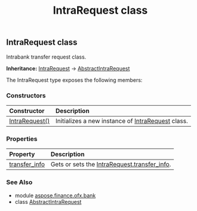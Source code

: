 ﻿---
title: IntraRequest class
second_title: Aspose.Finance for Python via .NET API References
description: 
type: docs
weight: 220
url: /python-net/aspose.finance.ofx.bank/intrarequest/
is_root: false
---

## IntraRequest class

Intrabank transfer request class.



**Inheritance:** [IntraRequest](/finance/python-net/aspose.finance.ofx.bank/intrarequest) → 
[AbstractIntraRequest](/finance/python-net/aspose.finance.ofx.bank/abstractintrarequest)



The IntraRequest type exposes the following members:

### Constructors
| Constructor | Description |
| :- | :- |
| [IntraRequest()](/finance/python-net/aspose.finance.ofx.bank/intrarequest/__init__/#) | Initializes a new instance of [IntraRequest](/finance/python-net/aspose.finance.ofx.bank/intrarequest) class. |


### Properties
| Property | Description |
| :- | :- |
| [transfer_info](/finance/python-net/aspose.finance.ofx.bank/intrarequest/transfer_info) | Gets or sets the [IntraRequest.transfer_info](/finance/python-net/aspose.finance.ofx.bank/intrarequest#transfer_info). |


### See Also

* module [aspose.finance.ofx.bank](../)
* class [AbstractIntraRequest](/finance/python-net/aspose.finance.ofx.bank/abstractintrarequest)
